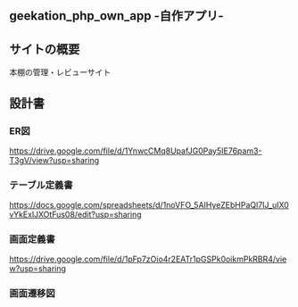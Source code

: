 ## geekation_php_own_app -自作アプリ-
## サイトの概要  
本棚の管理・レビューサイト  
## 設計書  
### ER図  
https://drive.google.com/file/d/1YnwcCMq8UpafJG0Pay5IE76pam3-T3gV/view?usp=sharing  
### テーブル定義書  
https://docs.google.com/spreadsheets/d/1noVFO_5AIHyeZEbHPaQl7IJ_uIX0vYkExlJXOtFus08/edit?usp=sharing  
### 画面定義書 
https://drive.google.com/file/d/1pFp7zOio4r2EATr1pGSPk0oikmPkRBR4/view?usp=sharing  
### 画面遷移図  

